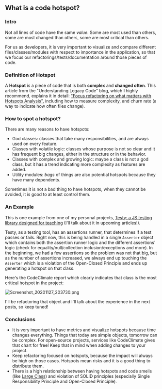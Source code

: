 ## What is a code hotspot?

### Intro

Not all lines of code have the same *value*. Some are most used than others, some are most changed than others, some are most critical than others.

For us as developers, it is very important to visualize and compare different files/classes/modules with respect to importance in the application, so that we focus our refactorings/tests/documentation around those pieces of code.

### Definition of Hotspot

A **Hotspot** is a piece of code that is both **complex** and **changed often**. This article from the "Understanding Legacy Code" blog, which I highly recommend, explains it in detail: ["Focus refactoring on what matters with Hotspots Analysis"](https://understandlegacycode.com/blog/focus-refactoring-with-hotspots-analysis/), including how to measure complexity, and churn rate (a way to indicate how often files change).

### How to spot a hotspot?

There are many reasons to have hotspots:

* God classes: classes that take many responsibilities, and are always used on every feature.
* Classes with volatile logic: classes whose purpose is not so clear and it has frequent big changes, either in the structure or in the behavior.
* Classes with complex and growing logic: maybe a class is not a god class, but it has a trend indicating more complexity as features are added.
* Utility modules: *bags* of things are also potential hotspots because they have many dependents.

Sometimes it is not a bad thing to have hotspots, when they cannot be avoided, it is good to at least control them.

### An Example

This is one example from one of my personal projects, [Testy: a JS testing library designed for teaching](https://github.com/ngarbezza/testy/issues/170) (I'll talk about it in upcoming articles!).

Testy, as a testing tool, has an assertions runner, that determines if a test passes or fails. Right now, this is being handled in a single `Asserter` object which contains both the assertion runner logic and the different assertions' logic (check for equality/null/collection inclusion/exceptions and more). In the beginning, we had a few assertions so the problem was not that big, but as the number of assertions increased, we always end up touching the `Asserter` which is a violation of the Open-Closed Principle and ends up generating a hotspot on that class.

Here's the CodeClimate report which clearly indicates that class is the most critical hotspot in the project:

![Screenshot_20201127_203730.png](https://cdn.hashnode.com/res/hashnode/image/upload/v1606521762895/povoiW1ra.png)

I'll be refactoring that object and I'll talk about the experience in the next posts, so keep tuned!

### Conclusions

* It is very important to have metrics and visualize hotspots because time changes everything. Things that today are simple objects, tomorrow can be complex. For open-source projects, services like CodeClimate gives that chart for free! Keep that in mind when adding changes to your project.
* Keep refactoring focused on hotspots, because the impact will always be high on those cases. Hotspots mean risks and it is a good thing to distribute them.
* There is a high relationship between having hotspots and code smells (like [Large Class](https://refactoring.guru/smells/large-class)) and violation of SOLID principles (especially Single Responsibility Principle and Open-Closed Principle).